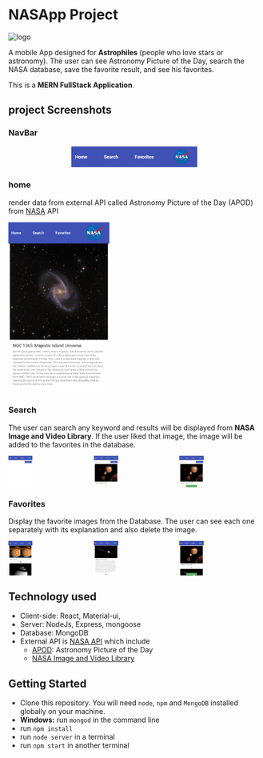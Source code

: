 # NASApp Project
<img src="https://www.nasa.gov/sites/default/files/thumbnails/image/nasa-logo-web-rgb.png" alt="logo" width="50%" style="margin: 0 auto;" />

A mobile App designed for **Astrophiles** (people who love stars or astronomy). The user can see Astronomy Picture of the Day, search the NASA database, save the favorite result, and see his favorites.

This is a **MERN FullStack Application**.

## project Screenshots
### NavBar 
<div style="text-align: center;">
<img src="./navbar.PNG" width="50%"/>
</div>

### home

render data from external API called Astronomy Picture of the Day (APOD) from [NASA](https://api.nasa.gov/) API

<img src="./home.png" width="40%"/>

### Search

The user can search any keyword and results will be displayed from **NASA Image and Video Library**. If the user liked that image, the image will be added to the favorites in the database. 

<div style="display: grid; grid-template-columns: repeat(3, 1fr); grid-gap:1vw;">
<img src="./search.png" width="30%" /> 
<img src="./search2.PNG" width="30%" /> 
<img src="./save.png" width="30%"/>
</div>

### Favorites

Display the favorite images from the Database. The user can see each one separately with its explanation and also delete the image.

<div style="display: grid; grid-template-columns: repeat(3, 1fr); grid-gap:1vw;">
<img src="./favorites.png" width="30%"/>
<img src="./favoriteId.png" width="30%"/>
<img src="./delete.png" width="30%"/>
</div>

## Technology used

- Client-side: React, Material-ui, 
- Server: NodeJs, Express, mongoose
- Database: MongoDB
- External API is [NASA API](https://api.nasa.gov/) which include
    - [APOD](https://apod.nasa.gov/apod/astropix.html): Astronomy Picture of the Day
    - [NASA Image and Video Library](images.nasa.gov)

## Getting Started

- Clone this repository. You will need `node`, `npm` and `MongoDB` installed globally on your machine.
- **Windows:** run `mongod` in the command line 
- run `npm install`
- run `node server` in a terminal
- run `npm start` in another terminal 




